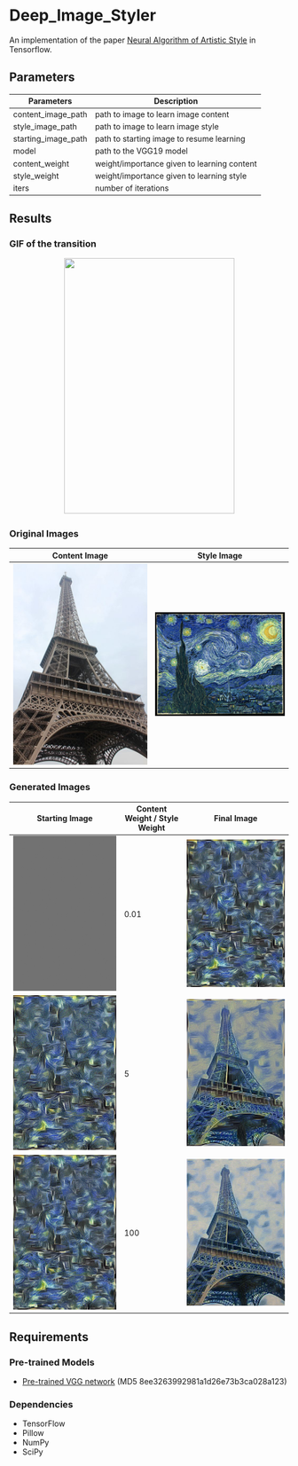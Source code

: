 # Deep_Image_Styler
An implementation of the paper [Neural Algorithm of Artistic Style](https://arxiv.org/pdf/1508.06576v2.pdf) in Tensorflow.

## Parameters

Parameters | Description
-----------|------------
content_image_path| path to image to learn image content
style_image_path | path to image to learn image style
starting_image_path| path to starting image to resume learning 
model | path to the VGG19 model
content_weight | weight/importance given to learning content
style_weight | weight/importance given to learning style
iters | number of iterations

## Results
### GIF of the transition 
<p align="center"> 
<img src="/result_images/trans_vid.gif" width="307" height="461">
</p>

### Original Images
Content Image | Style Image
--------------| -----------
![Eiffel Tower](/result_images/tower.jpg) | ![Starry Night](/result_images/night.jpg)

### Generated Images
Starting Image | Content Weight / Style Weight | Final Image
---------------|-------------------------------|------------
![input_image_1_100](/result_images/content_1_style100_input.jpg)|0.01|![output_image_1_100](/result_images/content_1_style_100_output.jpg)
![input_image_1_100](/result_images/content_5_style_1_input.jpg)|5|![output_image_1_100](/result_images/content_5_style_1_output.jpg)
![input_image_1_100](/result_images/content_100_style_1_input.jpg)|100|![output_image_1_100](/result_images/content_100_style_1_output.jpg)
## Requirements

### Pre-trained Models
* [Pre-trained VGG network](http://www.vlfeat.org/matconvnet/models/beta16/imagenet-vgg-verydeep-19.mat) (MD5 8ee3263992981a1d26e73b3ca028a123)

### Dependencies
* TensorFlow
* Pillow
* NumPy
* SciPy


